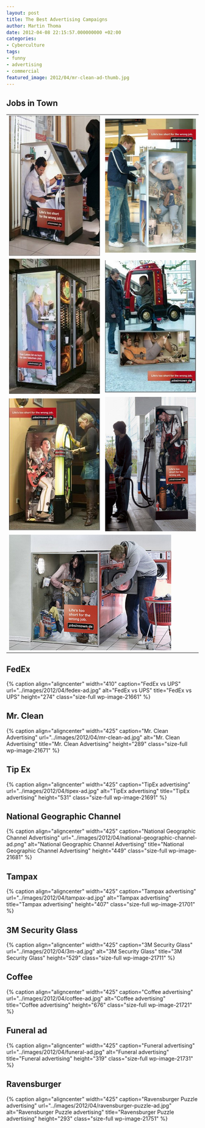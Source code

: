 ```yaml
---
layout: post
title: The Best Advertising Campaigns
author: Martin Thoma
date: 2012-04-08 22:15:57.000000000 +02:00
categories:
- Cyberculture
tags:
- funny
- advertising
- commercial
featured_image: 2012/04/mr-clean-ad-thumb.jpg
---
```

<h2>Jobs in Town</h2>
<table>
<tr>
<td>
<img src="../images/2012/04/jobs-in-town-bankautomat.jpg" alt="Jobs in Town Advertising (Bankautomat)" title="Jobs in Town Advertising (Bankautomat)" width="250" height="366" class="size-full wp-image-21571" />
</td>
<td>
<img src="../images/2012/04/jobs-in-town-eismaschine.jpg" alt="Jobs in Town Advertising (Eismaschine)" title="Jobs in Town Advertising (Eismaschine)" width="250" height="350" class="size-full wp-image-21581" /></td>
</tr>

<tr>
<td>
<img src="../images/2012/04/jobs-in-town-kaffeeautomat.jpg" alt="Jobs in Town Advertising (Kaffeeautomat)" title="Jobs in Town Advertising (Kaffeeautomat)" width="250" height="353" class="size-full wp-image-21591" /></td>
<td>
<img src="../images/2012/04/jobs-in-town-kinderauto.jpg" alt="Jobs in Town Advertising (Kinderauto)" title="Jobs in Town Advertising (Kinderauto)" width="250" height="345" class="size-full wp-image-21601" /></td>
</tr>

<tr>
<td>
<img src="../images/2012/04/jobs-in-town-music-machine-ad.jpg" alt="Jobs in Town Advertising (Music Machine)" title="Jobs in Town Advertising (Music Machine)" width="250" height="344" class="size-full wp-image-21611" /></td>
<td>
<img src="../images/2012/04/jobs-in-town-tankstelle.jpg" alt="Jobs in Town Advertising (Tankstelle)" title="Jobs in Town Advertising (Tankstelle)" width="250" height="351" class="size-full wp-image-21621" /></td>
</tr>

<tr>
<td colspan="2">
<img src="../images/2012/04/jobs-in-town-washing-machine.jpg" alt="Jobs in Town Advertising (Waschmaschine)" title="Jobs in Town Advertising (Waschmaschine)" width="425" height="302" class="size-full wp-image-21631" /></td>
</tr>
</table>

<h2>FedEx</h2>
{% caption align="aligncenter" width="410" caption="FedEx vs UPS" url="../images/2012/04/fedex-ad.jpg" alt="FedEx vs UPS" title="FedEx vs UPS" height="274" class="size-full wp-image-21661" %}

<h2>Mr. Clean</h2>
{% caption align="aligncenter" width="425" caption="Mr. Clean Advertising" url="../images/2012/04/mr-clean-ad.jpg" alt="Mr. Clean Advertising" title="Mr. Clean Advertising" height="289" class="size-full wp-image-21671" %}

<h2>Tip Ex</h2>
{% caption align="aligncenter" width="425" caption="TipEx advertising" url="../images/2012/04/tipex-ad.jpg" alt="TipEx advertising" title="TipEx advertising" height="531" class="size-full wp-image-21691" %}

<h2>National Geographic Channel</h2>
{% caption align="aligncenter" width="425" caption="National Geographic Channel Advertising" url="../images/2012/04/national-geographic-channel-ad.png" alt="National Geographic Channel Advertising" title="National Geographic Channel Advertising" height="449" class="size-full wp-image-21681" %}

<h2>Tampax</h2>
{% caption align="aligncenter" width="425" caption="Tampax advertising" url="../images/2012/04/tampax-ad.jpg" alt="Tampax advertising" title="Tampax advertising" height="407" class="size-full wp-image-21701" %}

<h2>3M Security Glass</h2>
{% caption align="aligncenter" width="425" caption="3M Security Glass" url="../images/2012/04/3m-ad.jpg" alt="3M Security Glass" title="3M Security Glass" height="529" class="size-full wp-image-21711" %}

<h2>Coffee</h2>
{% caption align="aligncenter" width="425" caption="Coffee advertising" url="../images/2012/04/coffee-ad.jpg" alt="Coffee advertising" title="Coffee advertising" height="676" class="size-full wp-image-21721" %}

<h2>Funeral ad</h2>
{% caption align="aligncenter" width="425" caption="Funeral advertising" url="../images/2012/04/funeral-ad.jpg" alt="Funeral advertising" title="Funeral advertising" height="319" class="size-full wp-image-21731" %}

<h2>Ravensburger</h2>
{% caption align="aligncenter" width="425" caption="Ravensburger Puzzle advertising" url="../images/2012/04/ravensburger-puzzle-ad.jpg" alt="Ravensburger Puzzle advertising" title="Ravensburger Puzzle advertising" height="293" class="size-full wp-image-21751" %}

